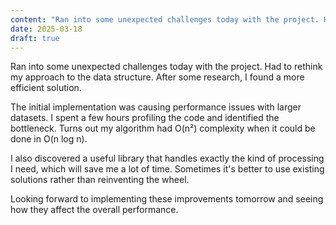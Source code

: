 ```yaml
---
content: "Ran into some unexpected challenges today with the project. Had to rethink my approach to the data structure. After some research, I found a more efficient solution."
date: 2025-03-18
draft: true
---
```


Ran into some unexpected challenges today with the project. Had to rethink my
approach to the data structure. After some research, I found a more efficient
solution.

The initial implementation was causing performance issues with larger datasets.
I spent a few hours profiling the code and identified the bottleneck. Turns out
my algorithm had O(n²) complexity when it could be done in O(n log n).

I also discovered a useful library that handles exactly the kind of processing I
need, which will save me a lot of time. Sometimes it's better to use existing
solutions rather than reinventing the wheel.

Looking forward to implementing these improvements tomorrow and seeing how they
affect the overall performance.
